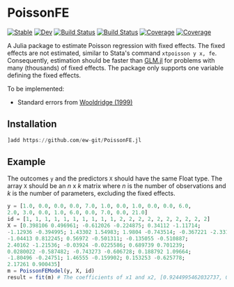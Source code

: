 # PoissonFE

[![Stable](https://img.shields.io/badge/docs-stable-blue.svg)](https://ew-git.github.io/PoissonFE.jl/stable)
[![Dev](https://img.shields.io/badge/docs-dev-blue.svg)](https://ew-git.github.io/PoissonFE.jl/dev)
[![Build Status](https://travis-ci.com/ew-git/PoissonFE.jl.svg?branch=master)](https://travis-ci.com/ew-git/PoissonFE.jl)
[![Build Status](https://ci.appveyor.com/api/projects/status/github/ew-git/PoissonFE.jl?svg=true)](https://ci.appveyor.com/project/ew-git/PoissonFE-jl)
[![Coverage](https://codecov.io/gh/ew-git/PoissonFE.jl/branch/master/graph/badge.svg)](https://codecov.io/gh/ew-git/PoissonFE.jl)
[![Coverage](https://coveralls.io/repos/github/ew-git/PoissonFE.jl/badge.svg?branch=master)](https://coveralls.io/github/ew-git/PoissonFE.jl?branch=master)

A Julia package to estimate Poisson regression with fixed effects. 
The fixed effects are not estimated, similar to Stata's command `xtpoisson y x, fe`. 
Consequently, estimation should be faster than [GLM.jl](https://github.com/JuliaStats/GLM.jl) for problems with many (thousands) of fixed effects. 
The package only supports one variable defining the fixed effects. 

To be implemented:
  * Standard errors from [Wooldridge (1999)](https://doi.org/10.1016/S0304-4076%2898%2900033-5)

## Installation

```julia
]add https://github.com/ew-git/PoissonFE.jl
```

## Example

The outcomes `y` and the predictors `X` should have the same Float type. 
The array `X` should be an _n_ x _k_ matrix where _n_ is the number of observations 
and _k_ is the number of parameters, excluding the fixed effects. 

```julia
y = [1.0, 0.0, 0.0, 0.0, 7.0, 1.0, 0.0, 1.0, 0.0, 0.0, 6.0,
2.0, 3.0, 0.0, 1.0, 6.0, 0.0, 7.0, 0.0, 21.0]
id = [1, 1, 1, 1, 1, 1, 1, 1, 1, 1, 2, 2, 2, 2, 2, 2, 2, 2, 2, 2]
X = [0.398106 0.496961; -0.612026 -0.224875; 0.34112 -1.11714;
-1.12936 -0.394995; 1.43302 1.54983; 1.9804 -0.743514; -0.367221 -2.33171;
-1.04413 0.812245; 0.56972 -0.501311; -0.135055 -0.510887;
2.40162 -1.21536; -0.03924 -0.0225586; 0.689739 0.701239;
0.0280022 -0.587482; -0.743273 -0.606728; 0.188792 1.09664;
-1.80496 -0.24751; 1.46555 -0.159902; 0.153253 -0.625778;
2.17261 0.900435]
m = PoissonFEModel(y, X, id)
result = fit(m) # The coefficients of x1 and x2, [0.9244995462032737, 0.8693710731458504]
```
